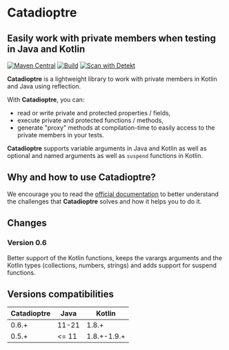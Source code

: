 # Catadioptre

## Easily work with private members when testing in Java and Kotlin

[![Maven Central](https://img.shields.io/maven-central/v/io.aeris-consulting/catadioptre-annotations.svg?color=blue&label=Maven%20Central)](https://search.maven.org/search?q=g:%22io.aeris-consulting%22%20AND%20a:catadioptre-*)
[![Build](https://github.com/aeris-consulting/catadioptre/actions/workflows/gradle-master.yml/badge.svg)](https://github.com/aeris-consulting/catadioptre/actions/workflows/gradle-master.yml)
[![Scan with Detekt](https://github.com/aeris-consulting/catadioptre/actions/workflows/detekt-analysis.yml/badge.svg)](https://github.com/aeris-consulting/catadioptre/actions/workflows/detekt-analysis.yml)

**Catadioptre** is a lightweight library to work with private members in Kotlin and Java using reflection.

With **Catadioptre**, you can:

* read or write private and protected properties / fields,
* execute private and protected functions / methods,
* generate "proxy" methods at compilation-time to easily access to the private members in your tests.

**Catadioptre** supports variable arguments in Java and Kotlin as well as optional and named arguments as well as
`suspend` functions in Kotlin.

## Why and how to use Catadioptre?

We encourage you to read the [official documentation](https://catadioptre.aeris-consulting.io/) to better understand the
challenges that **Catadioptre** solves and how it helps you to do it.

## Changes

### Version 0.6

Better support of the Kotlin functions, keeps the varargs arguments and the Kotlin types (collections, numbers,
strings) and adds support for suspend functions.

## Versions compatibilities

| Catadioptre | Java  | Kotlin      |
|-------------|-------|-------------|
| 0.6.+       | 11-21 | 1.8.+       |
| 0.5.+       | <= 11 | 1.8.+-1.9.+ |